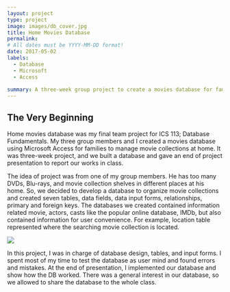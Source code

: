 ```yaml
---
layout: project
type: project
image: images/db_cover.jpg
title: Home Movies Database
permalink: 
# All dates must be YYYY-MM-DD format!
date: 2017-05-02
labels:
  - Database
  - Microsoft
  - Access
  
summary: A three-week group project to create a movies database for families to manage movie collections at home.
---
```


## The Very Beginning
Home movies database was my final team project for ICS 113; Database Fundamentals. My three group members and I created a movies database using Microsoft Access for families to manage movie collections at home. It was three-week project, and we built a database and gave an end of project presentation to report our works in class.

The idea of project was from one of my group members. He has too many DVDs, Blu-rays, and movie collection shelves in different places at his home. So, we decided to develop a database to organize movie collections and created seven tables, data fields, data input forms, relationships, primary and foreign keys. The databases we created contained information related movie, actors, casts like the popular online database, IMDb, but also contained information for user convenience. For example, location table represented where the searching movie collection is located. 

<img class="ui image" src="{{ site.baseurl }}/images/db_diagram.jpg">

In this project, I was in charge of database design, tables, and input forms. I spent most of my time to test the database as user mind and found errors and mistakes. At the end of presentation, I implemented our database and show how the DB worked. There was a general interest in our database, so we allowed to share the database to the whole class. 
